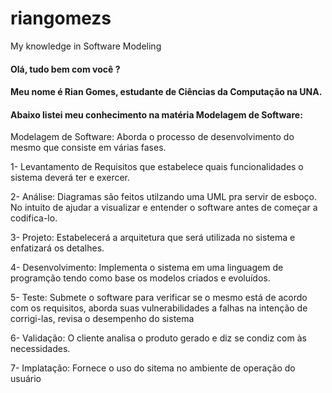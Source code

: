 # riangomezs
My knowledge in Software Modeling
#### Olá, tudo bem com você ? 
#### Meu nome é Rian Gomes, estudante de Ciências da Computação na UNA. 
#### Abaixo listei meu conhecimento na matéria Modelagem de Software: 

Modelagem de Software: Aborda o processo de desenvolvimento do mesmo que consiste em várias fases. 

1- Levantamento de Requisitos que estabelece quais funcionalidades o sistema deverá ter e exercer. 

2- Análise: Diagramas são feitos utilzando uma UML pra servir de esboço. No intuito de ajudar a visualizar e entender o software antes de começar a codifica-lo.

3- Projeto: Estabelecerá a arquitetura que será utilizada no sistema e enfatizará os detalhes.

4- Desenvolvimento: Implementa o sistema em uma linguagem de programção tendo como base os modelos criados e evoluídos.

5- Teste: Submete o software para verificar se o mesmo está de acordo com os requisitos, aborda suas vulnerabilidades a falhas na intenção de corrigi-las, 
revisa o desempenho do sistema

6- Validação: O cliente analisa o produto gerado e diz se condiz com às necessidades.

7- Implatação: Fornece o uso do sitema no ambiente de operação do usuário
